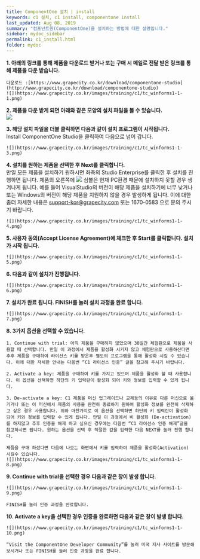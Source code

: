 ```yaml
---
title: ComponentOne 설치 | install
keywords: c1 설치, c1 install, componentone install
last_updated: Aug 08, 2019
summary: "컴포넌트원(ComponentOne)을 설치하는 방법에 대한 설명입니다."
sidebar: mydoc_sidebar
permalink: c1_install.html
folder: mydoc
---
```



**1. 아래의 링크를 통해 제품을 다운로드 받거나 또는 구매 시 메일로 전달 받은 링크를 통해 제품을 다운 받습니다.**  

    다운로드 :[https://www.grapecity.co.kr/download/componentone-studio](http://www.grapecity.co.kr/download/componentone-studio)
    ![](https://www.grapecity.co.kr/images/training/c1/tc_winforms1-1-1.png)

  

**2. 제품을 다운 받게 되면 아래와 같은 모양의 설치 파일을 볼 수 있습니다.**  
    ![](https://www.grapecity.co.kr/images/training/c1/tc_winforms1-1-2.png)

  

**3. 해당 설치 파일을 더블 클릭하면 다음과 같이 설치 프로그램이 시작됩니다.**  
    Install ComponentOne Studio을 클릭하여 다음으로 넘어 갑니다.  
    
    ![](https://www.grapecity.co.kr/images/training/c1/tc_winforms1-1-3.png)

  

**4. 설치를 원하는 제품을 선택한 후 Next를 클릭합니다.**  
    만일 모든 제품을 설치하기 원하시면 좌측의 Studio Enterprise를 클릭한 후 설치를 진행하면 됩니다. 제품의 오른쪽에  ![](https://www.grapecity.co.kr/images/training/ico_attention.png)  심볼은 현재 PC환경 때문에 설치하지 못할 경우 생겨나게 됩니다. 예를 들어 VisualStudio의 버전이 해당 제품을 설치하기에 너무 낮거나 또는 Windows의 버전이 해당 제품을 지원하지 않을 경우 발생하게 됩니다. 이에 대한 좀더 자세한 내용은 <support-kor@grapecity.com> 또는 1670-0583 으로 문의 주시기 바랍니다.  
    
    ![](https://www.grapecity.co.kr/images/training/c1/tc_winforms1-1-4.png)

  

**5. 사용자 동의(Accept License Agreement)에 체크한 후 Start를 클릭합니다. 설치가 시작 됩니다.**  

    ![](https://www.grapecity.co.kr/images/training/c1/tc_winforms1-1-5.png)

  

**6. 다음과 같이 설치가 진행됩니다.**  

    ![](https://www.grapecity.co.kr/images/training/c1/tc_winforms1-1-6.png)

  

**7. 설치가 완료 됩니다. FINISH를 눌러 설치 과정을 완료 합니다.**  

    ![](https://www.grapecity.co.kr/images/training/c1/tc_winforms1-1-7.png)

  

**8. 3가지 옵션을 선택할 수 있습니다.**

    1. Continue with trial: 아직 제품을 구매하지 않았으며 30일간 체험판으로 제품을 사용할 때 선택합니다. 만일 이 과정에서 제품을 활성화 시키지 않고 체험판으로 사용하신다면 추후 제품을 구매하여 라이선스 키를 받은후 별도의 프로그램을 통해 활성화 시킬 수 있습니다. 이에 대한 자세한 안내는 다음번 “C1 라이선스 인증” 글을 참고해 주시기 바랍니다.

    2. Activate a key: 제품을 구매하여 키를 가지고 있으며 제품을 활성화 할 때 사용합니다. 이 옵션을 선택하면 하단의 키 입력란이 활성화 되어 키와 정보를 입력할 수 있게 됩니다.

    3. De-activate a key: C1 제품을 머신 업그레이드나 교체등의 이유로 다른 머신으로 옮기거나 또는 이 머신에서 제품의 사용을 완전히 종료하기 원하여 활성화 정보를 완전히 삭제하고 싶은 경우 사용합니다. 위와 마찬가지로 이 옵션을 선택하면 하단의 키 입력란이 활성화 되어 키와 정보를 입력할 수 있게 됩니다. 만일 이 과정에서 비 활성화 (De-activation)를 하지않고 추후 인증을 해제 하고 싶으신 경우에는 다음번 “C1 라이선스 인증 해제”글을 참고하시면 됩니다. 원하는 옵션을 선택 후 적절한 값을 입력한 다음 NEXT를 눌러 진행 합니다.

    제품을 구매 하셨다면 다음에 나오는 화면에서 키를 입력하여 제품을 활성화(Activation) 시킬수 있습니다.
    ![](https://www.grapecity.co.kr/images/training/c1/tc_winforms1-1-8.png)

**9. Continue with trial을 선택한 경우 다음과 같은 창이 발생 합니다.**  
    
    ![](https://www.grapecity.co.kr/images/training/c1/tc_winforms1-1-9.png)  

    FINISH를 눌러 인증 과정을 완료합니다.

**10. Activate a key을 선택한 경우 인증을 완료하면 다음과 같은 창이 발생 합니다.**  
    
    ![](https://www.grapecity.co.kr/images/training/c1/tc_winforms1-1-10.png)  
    
    “Visit the ComponentOne Developer Community”를 눌러 미국 지사 사이트를 방문해 보시거나 또는 FINISH를 눌러 인증 과정을 완료 합니다.
